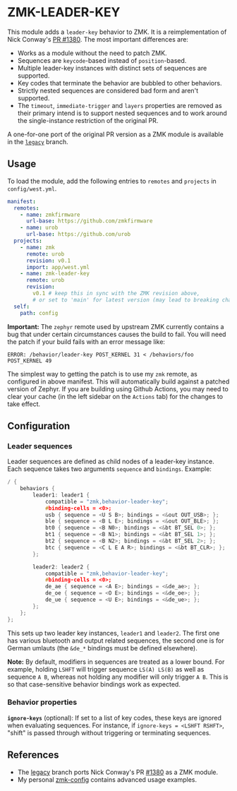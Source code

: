 # ZMK-LEADER-KEY

This module adds a `leader-key` behavior to ZMK. It is a reimplementation of
Nick Conway's [PR #1380](https://github.com/zmkfirmware/zmk/pull/1380). The most
important differences are:

- Works as a module without the need to patch ZMK.
- Sequences are `keycode`-based instead of `position`-based.
- Multiple leader-key instances with distinct sets of sequences are supported.
- Key codes that terminate the behavior are bubbled to other behaviors.
- Strictly nested sequences are considered bad form and aren't supported.
- The `timeout`, `immediate-trigger` and `layers` properties are removed as
  their primary intend is to support nested sequences and to work around the
  single-instance restriction of the original PR.

A one-for-one port of the original PR version as a ZMK module is available in
the [`legacy`](https://github.com/urob/zmk-leader-key/tree/legacy) branch.

## Usage

To load the module, add the following entries to `remotes` and `projects` in
`config/west.yml`.

```yaml
manifest:
  remotes:
    - name: zmkfirmware
      url-base: https://github.com/zmkfirmware
    - name: urob
      url-base: https://github.com/urob
  projects:
    - name: zmk
      remote: urob
      revision: v0.1
      import: app/west.yml
    - name: zmk-leader-key
      remote: urob
      revision:
        v0.1 # keep this in sync with the ZMK revision above,
        # or set to 'main' for latest version (may lead to breaking changes)
  self:
    path: config
```

**Important:** The `zephyr` remote used by upstream ZMK currently contains a bug
that under certain circumstances causes the build to fail. You will need the
patch if your build fails with an error message like:

```
ERROR: /behavior/leader-key POST_KERNEL 31 < /behaviors/foo POST_KERNEL 49
```

The simplest way to getting the patch is to use my `zmk` remote, as configured
in above manifest. This will automatically build against a patched version of
Zephyr. If you are building using Github Actions, you may need to clear your
cache (in the left sidebar on the `Actions` tab) for the changes to take effect.

## Configuration

### Leader sequences

Leader sequences are defined as child nodes of a leader-key instance. Each
sequence takes two arguments `sequence` and `bindings`. Example:

```c
/ {
    behaviors {
        leader1: leader1 {
            compatible = "zmk,behavior-leader-key";
            #binding-cells = <0>;
            usb { sequence = <U S B>; bindings = <&out OUT_USB>; };
            ble { sequence = <B L E>; bindings = <&out OUT_BLE>; };
            bt0 { sequence = <B N0>; bindings = <&bt BT_SEL 0>; };
            bt1 { sequence = <B N1>; bindings = <&bt BT_SEL 1>; };
            bt2 { sequence = <B N2>; bindings = <&bt BT_SEL 2>; };
            btc { sequence = <C L E A R>; bindings = <&bt BT_CLR>; };
        };

        leader2: leader2 {
            compatible = "zmk,behavior-leader-key";
            #binding-cells = <0>;
            de_ae { sequence = <A E>; bindings = <&de_ae>; };
            de_oe { sequence = <O E>; bindings = <&de_oe>; };
            de_ue { sequence = <U E>; bindings = <&de_ue>; };
        };
    };
};
```

This sets up two leader key instances, `leader1` and `leader2`. The first one
has various bluetooth and output related sequences, the second one is for German
umlauts (the `&de_*` bindings must be defined elsewhere).

**Note:** By default, modifiers in sequences are treated as a lower bound. For
example, holding `LSHFT` will trigger sequence `LS(A) LS(B)` as well as sequence
`A B`, whereas not holding any modifier will only trigger `A B`. This is so that
case-sensitive behavior bindings work as expected.

### Behavior properties

**`ignore-keys`** (optional): If set to a list of key codes, these keys are
ignored when evaluating sequences. For instance, if
`ignore-keys = <LSHFT RSHFT>`, "shift" is passed through without triggering or
terminating sequences.

## References

- The [legacy](https://github.com/urob/zmk-leader-key/tree/legacy) branch ports
  Nick Conway's PR [#1380](https://github.com/zmkfirmware/zmk/pull/1380) as a
  ZMK module.
- My personal [zmk-config](https://github.com/urob/zmk-config) contains advanced
  usage examples.
